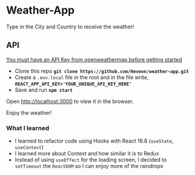 # Weather-App
Type in the City and Country to receive the weather!

## API
[You must have an API Key from openweathermap before getting started](https://openweathermap.org/appid#get)

* Clone this repo <b>`git clone https://github.com/Neveon/weather-app.git`</b>
* Create a <code>.env.local</code> file in the root and in the file write, <b>`REACT_APP_API_KEY='YOUR_UNIQUE_API_KEY_HERE'`</b>
* Save and run <b>`npm start`</b>

Open [http://localhost:3000](http://localhost:3000) to view it in the browser.

Enjoy the weather!


### What I learned
* I learned to refactor code using Hooks with React 16.8 (`useState`, `useContext`)
* I learned more about Context and how similar it is to Redux
* Instead of using `useEffect` for the loading screen, I decided to `setTimeout` the `ReactDOM` so I can enjoy more of the raindrops
